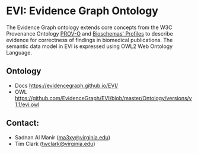 # EVI: Evidence Graph Ontology
The Evidence Graph ontology extends core concepts from the W3C Provenance Ontology <a href="https://www.w3.org/TR/prov-o/">PROV-O</a> and <a href="https://bioschemas.org/profiles/">Bioschemas' Profiles</a> to describe evidence for correctness of findings in biomedical publications. The semantic data model in EVI is expressed using OWL2 Web Ontology Language.

## Ontology
* Docs https://evidencegraph.github.io/EVI/
* OWL  https://github.com/EvidenceGraph/EVI/blob/master/Ontology/versions/v1.1/evi.owl

## Contact:
* Sadnan Al Manir (ma3xy@virginia.edu)
* Tim Clark (twclark@virginia.edu)
